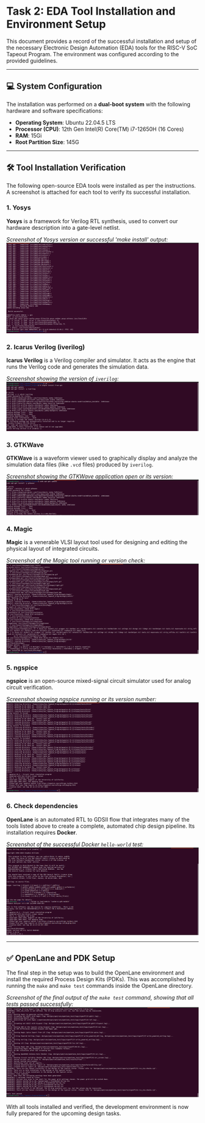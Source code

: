 # Task 2: EDA Tool Installation and Environment Setup

This document provides a record of the successful installation and setup of the necessary Electronic Design Automation (EDA) tools for the RISC-V SoC Tapeout Program. The environment was configured according to the provided guidelines.

---

## 💻 System Configuration

The installation was performed on a **dual-boot system** with the following hardware and software specifications:

* **Operating System**: Ubuntu 22.04.5 LTS
* **Processor (CPU)**: 12th Gen Intel(R) Core(TM) i7-12650H (16 Cores)
* **RAM**: 15Gi
* **Root Partition Size**: 145G

---

## 🛠️ Tool Installation Verification

The following open-source EDA tools were installed as per the instructions. A screenshot is attached for each tool to verify its successful installation.

### 1. Yosys

**Yosys** is a framework for Verilog RTL synthesis, used to convert our hardware description into a gate-level netlist.

*Screenshot of Yosys version or successful 'make install' output:*
![Yosys Installation Verification](yosys_verification.png)

### 2. Icarus Verilog (iverilog)

**Icarus Verilog** is a Verilog compiler and simulator. It acts as the engine that runs the Verilog code and generates the simulation data.

*Screenshot showing the version of `iverilog`:*
![Icarus Verilog Verification](iverilog_verification.png)

### 3. GTKWave

**GTKWave** is a waveform viewer used to graphically display and analyze the simulation data files (like `.vcd` files) produced by `iverilog`.

*Screenshot showing the GTKWave application open or its version:*
![GTKWave Verification](gtkwave_verification.png)

### 4. Magic

**Magic** is a venerable VLSI layout tool used for designing and editing the physical layout of integrated circuits.

*Screenshot of the Magic tool running or version check:*
![Magic VLSI Verification](magic_verification.png)

### 5. ngspice

**ngspice** is an open-source mixed-signal circuit simulator used for analog circuit verification.

*Screenshot showing ngspice running or its version number:*
![ngspice Verification](ngspice_verification.png)

### 6. Check dependencies 

**OpenLane** is an automated RTL to GDSII flow that integrates many of the tools listed above to create a complete, automated chip design pipeline. Its installation requires **Docker**.

*Screenshot of the successful Docker `hello-world` test:*
![Docker Verification](check_dependencies.png)

---

## ✅ OpenLane and PDK Setup

The final step in the setup was to build the OpenLane environment and install the required Process Design Kits (PDKs). This was accomplished by running the `make` and `make test` commands inside the OpenLane directory.

*Screenshot of the final output of the `make test` command, showing that all tests passed successfully:*
![OpenLane PDK Setup Verification](openlane_test_verification.png)

With all tools installed and verified, the development environment is now fully prepared for the upcoming design tasks.